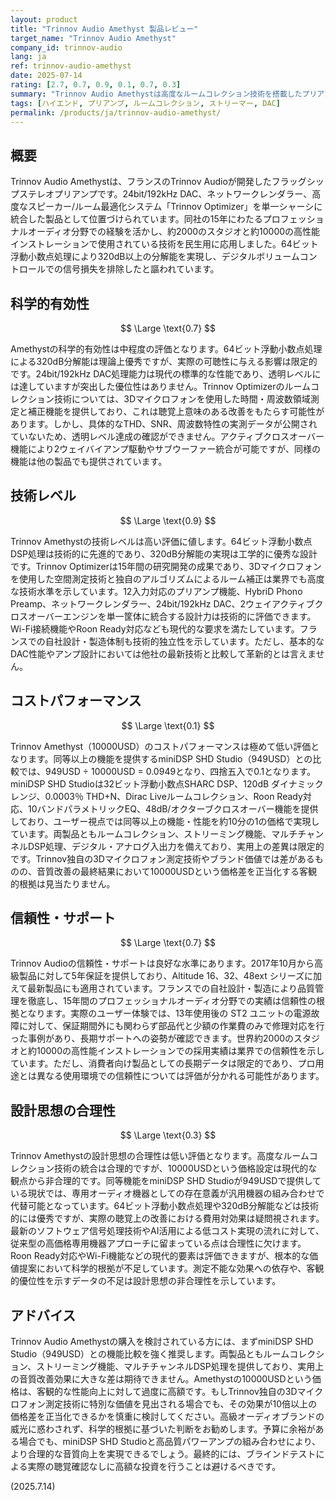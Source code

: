 ```yaml
---
layout: product
title: "Trinnov Audio Amethyst 製品レビュー"
target_name: "Trinnov Audio Amethyst"
company_id: trinnov-audio
lang: ja
ref: trinnov-audio-amethyst
date: 2025-07-14
rating: [2.7, 0.7, 0.9, 0.1, 0.7, 0.3]
summary: "Trinnov Audio Amethystは高度なルームコレクション技術を搭載したプリアンプですが、同等機能を949ドルで提供するminiDSP SHD Studioと比較すると、10000ドルという価格設定は科学的根拠に乏しい"
tags: [ハイエンド, プリアンプ, ルームコレクション, ストリーマー, DAC]
permalink: /products/ja/trinnov-audio-amethyst/
---
```


## 概要

Trinnov Audio Amethystは、フランスのTrinnov Audioが開発したフラッグシップステレオプリアンプです。24bit/192kHz DAC、ネットワークレンダラー、高度なスピーカー/ルーム最適化システム「Trinnov Optimizer」を単一シャーシに統合した製品として位置づけられています。同社の15年にわたるプロフェッショナルオーディオ分野での経験を活かし、約2000のスタジオと約10000の高性能インストレーションで使用されている技術を民生用に応用しました。64ビット浮動小数点処理により320dB以上の分解能を実現し、デジタルボリュームコントロールでの信号損失を排除したと謳われています。

## 科学的有効性

$$ \Large \text{0.7} $$

Amethystの科学的有効性は中程度の評価となります。64ビット浮動小数点処理による320dB分解能は理論上優秀ですが、実際の可聴性に与える影響は限定的です。24bit/192kHz DAC処理能力は現代の標準的な性能であり、透明レベルには達していますが突出した優位性はありません。Trinnov Optimizerのルームコレクション技術については、3Dマイクロフォンを使用した時間・周波数領域測定と補正機能を提供しており、これは聴覚上意味のある改善をもたらす可能性があります。しかし、具体的なTHD、SNR、周波数特性の実測データが公開されていないため、透明レベル達成の確認ができません。アクティブクロスオーバー機能により2ウェイバイアンプ駆動やサブウーファー統合が可能ですが、同様の機能は他の製品でも提供されています。

## 技術レベル

$$ \Large \text{0.9} $$

Trinnov Amethystの技術レベルは高い評価に値します。64ビット浮動小数点DSP処理は技術的に先進的であり、320dB分解能の実現は工学的に優秀な設計です。Trinnov Optimizerは15年間の研究開発の成果であり、3Dマイクロフォンを使用した空間測定技術と独自のアルゴリズムによるルーム補正は業界でも高度な技術水準を示しています。12入力対応のプリアンプ機能、HybriD Phono Preamp、ネットワークレンダラー、24bit/192kHz DAC、2ウェイアクティブクロスオーバーエンジンを単一筐体に統合する設計力は技術的に評価できます。Wi-Fi接続機能やRoon Ready対応なども現代的な要求を満たしています。フランスでの自社設計・製造体制も技術的独立性を示しています。ただし、基本的なDAC性能やアンプ設計においては他社の最新技術と比較して革新的とは言えません。

## コストパフォーマンス

$$ \Large \text{0.1} $$

Trinnov Amethyst（10000USD）のコストパフォーマンスは極めて低い評価となります。同等以上の機能を提供するminiDSP SHD Studio（949USD）との比較では、949USD ÷ 10000USD = 0.0949となり、四捨五入で0.1となります。miniDSP SHD Studioは32ビット浮動小数点SHARC DSP、120dB ダイナミックレンジ、0.0003％ THD+N、Dirac Liveルームコレクション、Roon Ready対応、10バンドパラメトリックEQ、48dB/オクターブクロスオーバー機能を提供しており、ユーザー視点では同等以上の機能・性能を約10分の1の価格で実現しています。両製品ともルームコレクション、ストリーミング機能、マルチチャンネルDSP処理、デジタル・アナログ入出力を備えており、実用上の差異は限定的です。Trinnov独自の3Dマイクロフォン測定技術やブランド価値では差があるものの、音質改善の最終結果において10000USDという価格差を正当化する客観的根拠は見当たりません。

## 信頼性・サポート

$$ \Large \text{0.7} $$

Trinnov Audioの信頼性・サポートは良好な水準にあります。2017年10月から高級製品に対して5年保証を提供しており、Altitude 16、32、48ext シリーズに加えて最新製品にも適用されています。フランスでの自社設計・製造により品質管理を徹底し、15年間のプロフェッショナルオーディオ分野での実績は信頼性の根拠となります。実際のユーザー体験では、13年使用後の ST2 ユニットの電源故障に対して、保証期間外にも関わらず部品代と少額の作業費のみで修理対応を行った事例があり、長期サポートへの姿勢が確認できます。世界約2000のスタジオと約10000の高性能インストレーションでの採用実績は業界での信頼性を示しています。ただし、消費者向け製品としての長期データは限定的であり、プロ用途とは異なる使用環境での信頼性については評価が分かれる可能性があります。

## 設計思想の合理性

$$ \Large \text{0.3} $$

Trinnov Amethystの設計思想の合理性は低い評価となります。高度なルームコレクション技術の統合は合理的ですが、10000USDという価格設定は現代的な観点から非合理的です。同等機能をminiDSP SHD Studioが949USDで提供している現状では、専用オーディオ機器としての存在意義が汎用機器の組み合わせで代替可能となっています。64ビット浮動小数点処理や320dB分解能などは技術的には優秀ですが、実際の聴覚上の改善における費用対効果は疑問視されます。最新のソフトウェア信号処理技術やAI活用による低コスト実現の流れに対して、従来型の高価格専用機器アプローチに留まっている点は合理性に欠けます。Roon Ready対応やWi-Fi機能などの現代的要素は評価できますが、根本的な価値提案において科学的根拠が不足しています。測定不能な効果への依存や、客観的優位性を示すデータの不足は設計思想の非合理性を示しています。

## アドバイス

Trinnov Audio Amethystの購入を検討されている方には、まずminiDSP SHD Studio（949USD）との機能比較を強く推奨します。両製品ともルームコレクション、ストリーミング機能、マルチチャンネルDSP処理を提供しており、実用上の音質改善効果に大きな差は期待できません。Amethystの10000USDという価格は、客観的な性能向上に対して過度に高額です。もしTrinnov独自の3Dマイクロフォン測定技術に特別な価値を見出される場合でも、その効果が10倍以上の価格差を正当化できるかを慎重に検討してください。高級オーディオブランドの威光に惑わされず、科学的根拠に基づいた判断をお勧めします。予算に余裕がある場合でも、miniDSP SHD Studioと高品質パワーアンプの組み合わせにより、より合理的な音質向上を実現できるでしょう。最終的には、ブラインドテストによる実際の聴覚確認なしに高額な投資を行うことは避けるべきです。

(2025.7.14)
